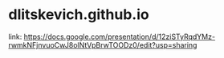 # dlitskevich.github.io

link: https://docs.google.com/presentation/d/12ziSTyRqdYMz-rwmkNFjnvuoCwJ8olNtVpBrwTOODz0/edit?usp=sharing
